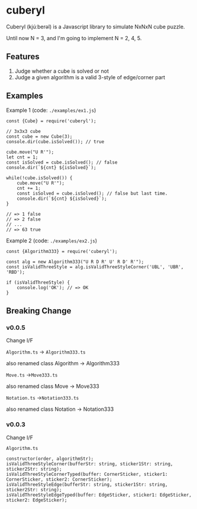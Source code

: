 # cuberyl

Cuberyl (kjúːberəl) is a Javascript library to simulate NxNxN cube puzzle.

Until now N = 3, and I'm going to implement N = 2, 4, 5.

## Features
1. Judge whether a cube is solved or not
2. Judge a given algorithm is a valid 3-style of edge/corner part

## Examples
Example 1 (code: `./examples/ex1.js`)

```
const {Cube} = require('cuberyl');

// 3x3x3 cube
const cube = new Cube(3);
console.dir(cube.isSolved()); // true

cube.move("U R'");
let cnt = 1;
const isSolved = cube.isSolved(); // false
console.dir(`${cnt} ${isSolved}`);

while(!cube.isSolved()) {
    cube.move("U R'");
    cnt += 1;
    const isSolved = cube.isSolved(); // false but last time.
    console.dir(`${cnt} ${isSolved}`);
}

// => 1 false
// => 2 false
// ...
// => 63 true
```


Example 2 (code: `./examples/ex2.js`)

```
const {Algorithm333} = require('cuberyl');

const alg = new Algorithm333("U R D R' U' R D' R'");
const isValidThreeStyle = alg.isValidThreeStyleCorner('UBL', 'UBR', 'RBD');

if (isValidThreeStyle) {
    console.log('OK'); // => OK
}
```

## Breaking Change
### v0.0.5
Change I/F

`Algorithm.ts` → `Algorithm333.ts`

also renamed class Algorithm → Algorithm333

`Move.ts` →`Move333.ts`

also renamed class Move → Move333

`Notation.ts` →`Notation333.ts`

also renamed class Notation → Notation333

### v0.0.3
Change I/F

`Algorithm.ts`
```
constructor(order, algorithmStr);
isValidThreeStyleCorner(bufferStr: string, sticker1Str: string, sticker2Str: string);
isValidThreeStyleCornerTyped(buffer: CornerSticker, sticker1: CornerSticker, sticker2: CornerSticker);
isValidThreeStyleEdge(bufferStr: string, sticker1Str: string, sticker2Str: string);
isValidThreeStyleEdgeTyped(buffer: EdgeSticker, sticker1: EdgeSticker, sticker2: EdgeSticker);
```
